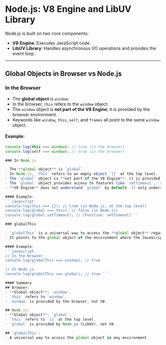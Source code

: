 # Node.js: V8 Engine and LibUV Library

Node.js is built on two core components:
- **V8 Engine**: Executes JavaScript code.
- **LibUV Library**: Handles asynchronous I/O operations and provides the event loop.

---

## Global Objects in Browser vs Node.js

### In the Browser
- The **global object** is `window`.
- In the browser, `this` refers to the `window` object.
- The `window` object is **not part of the V8 Engine**; it is provided by the browser environment.
- Keywords like `window`, `this`, `self`, and `frames` all point to the same `window` object.

#### Example:
```javascript
console.log(this === window); // true (in the browser)
console.log(self === window); // true (in the browser)

### In Node.js

- The **global object** is `global`.
- In Node.js, `this` refers to an empty object `{}` at the top level.
- The `global` object is **not part of the V8 Engine**; it is provided by the Node.js runtime.
- The `global` object provides access to features like `setTimeout`, `setInterval`, and other Node.js-specific functionalities.
- **V8 Engine** does not understand `global` by default. It only understands ECMAScript standards. The `global` object is part of the **LibUV library**, and V8 understands it only when Node.js provides access to it.

#### Example:
```javascript
console.log(this === {}); // true (in Node.js, at the top level)
console.log(global === this); // false (in Node.js)
console.log(global.setTimeout); // [Function: setTimeout]```

### globalThis

- `globalThis` is a universal way to access the **global object** regardless of the environment (Browser, Node.js, Web Workers, etc.).
- It points to the global object of the environment where the JavaScript code is running.

#### Example:
```javascript
// In the Browser
console.log(globalThis === window); // true

// In Node.js
console.log(globalThis === global); // true ```

#### Summary
## Browser:
- **Global object**: `window`.
- `this` refers to `window`.
- `window` is provided by the browser, not V8.

## Node.js:
- **Global object**: `global`.
- `this` refers to `{}` at the top level.
- `global` is provided by Node.js (LibUV), not V8.

## `globalThis`:
- A universal way to access the global object in any environment.